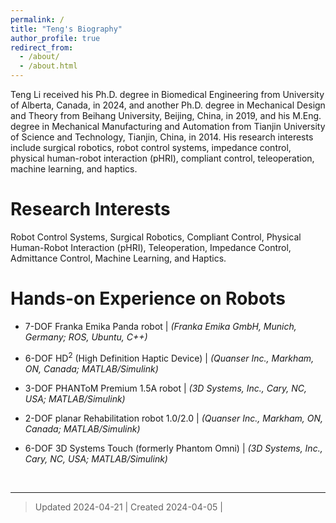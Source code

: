 ```yaml
---
permalink: /
title: "Teng's Biography"
author_profile: true
redirect_from: 
  - /about/
  - /about.html
---
```


Teng Li received his Ph.D. degree in Biomedical Engineering from University of Alberta, Canada, in 2024, and another Ph.D. degree in Mechanical Design and Theory from Beihang University, Beijing, China, in 2019, and his M.Eng. degree in Mechanical Manufacturing and Automation from Tianjin University of Science and Technology, Tianjin, China, in 2014. His research interests include surgical robotics, robot control systems, impedance control, physical human-robot interaction (pHRI), compliant control, teleoperation, machine learning, and haptics.


Research Interests
======
Robot Control Systems, Surgical Robotics, Compliant Control, Physical Human-Robot Interaction (pHRI), Teleoperation, Impedance Control, Admittance Control, Machine Learning, and Haptics.


Hands-on Experience on Robots
======
+ 7-DOF Franka Emika Panda robot | _(Franka Emika GmbH, Munich, Germany; ROS, Ubuntu, C++)_

- 6-DOF HD<sup>2</sup> (High Definition Haptic Device) | _(Quanser Inc., Markham, ON, Canada; MATLAB/Simulink)_

* 3-DOF PHANToM Premium 1.5A robot | _(3D Systems, Inc., Cary, NC, USA; MATLAB/Simulink)_

* 2-DOF planar Rehabilitation robot 1.0/2.0 | _(Quanser Inc., Markham, ON, Canada; MATLAB/Simulink)_

* 6-DOF 3D Systems Touch (formerly Phantom Omni) | _(3D Systems, Inc., Cary, NC, USA; MATLAB/Simulink)_



<br>

------
> Updated 2024-04-21 | Created 2024-04-05 |



<!-- Versions -->
<!-- Updated 2024-04-21 -->
<!-- Updated 2024-04-19 -->
<!-- Updated 2024-04-06 -->
<!-- Created 2024-04-05 -->
<!-- <code style="color : Red">_Updated 2024-04-21 | Created 2024-04-05 |_</code> -->


<!-- For more info -->
<!-- ------ -->
<!-- (-- This is the end of this page. --) -->

